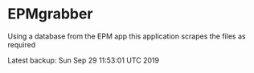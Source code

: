 # EPMgrabber
Using a database from the EPM app this application scrapes the files as required


Latest backup: Sun Sep 29 11:53:01 UTC 2019
